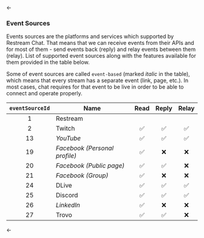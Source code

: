 <-
### <a name="chat-event-sources"></a>Event Sources

Events sources are the platforms and services which supported by Restream Chat. 
That means that we can receive events from their APIs and for most of them - send events back (reply) and relay events between them (relay). 
List of supported event sources along with the features available for them provided in the table below.

Some of event sources are called `event-based` (marked _italic_ in the table), which means that every stream has a separate event (link, page, etc.).
In most cases, chat requires for that event to be live in order to be able to connect and operate properly.

| `eventSourceId` | Name                          | Read | Reply | Relay |
| :-------------: | ----------------------------- | :--: | :---: | :---: |
|        1        | Restream                      |      |       |       |
|        2        | Twitch                        |  ✅  |  ✅   |  ✅   |
|       13        | _YouTube_                     |  ✅  |  ✅   |  ✅   |
|       19        | _Facebook (Personal profile)_ |  ✅  |  ❌   |  ❌   |
|       20        | _Facebook (Public page)_      |  ✅  |  ✅   |  ❌   |
|       21        | _Facebook (Group)_            |  ✅  |  ❌   |  ❌   |
|       24        | DLive                         |  ✅  |  ✅   |  ✅   |
|       25        | Discord                       |  ✅  |  ✅   |  ✅   |
|       26        | _LinkedIn_                    |  ✅  |  ❌   |  ❌   |
|       27        | Trovo                         |  ✅  |  ✅   |  ❌   |

<-
